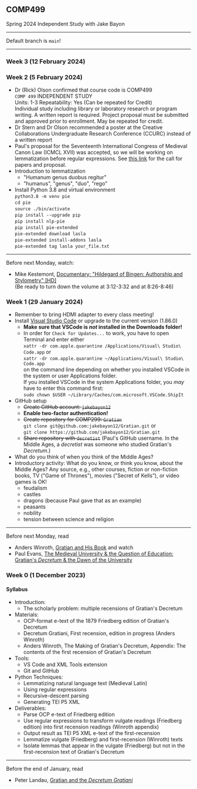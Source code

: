 ## COMP499
Spring 2024 Independent Study with Jake Bayon

---

Default branch is `main`!

---
### Week 3 (12 February 2024)
### Week 2 (5 February 2024)
+ Dr (Rick) Olson confirmed that course code is COMP499  
`COMP 499` INDEPENDENT STUDY  
Units: 1-3 Repeatability: Yes (Can be repeated for Credit)  
Individual study including library or laboratory research or program writing. A written report is required. Project proposal must be submitted and approved prior to enrollment. May be repeated for credit.
+ Dr Stern and Dr Olson recommended a poster at the Creative Collaborations Undergraduate Research Conference (CCURC) instead of a written report
+ Paul's proposal for the Seventeenth International Congress of Medieval Canon Law (ICMCL XVII) was accepted, so we will be working on lemmatization before regular expressions. See [this link](ICMCL.md) for the call for papers and proposal.
+ Introduction to lemmatization
  - "Humanum genus duobus regitur"
  - "humanus", "genus", "duo", "rego"
+ Install Python 3.8 and virtual environment  
`python3.8 -m venv pie`  
`cd pie`  
`source ./bin/activate`  
`pip install --upgrade pip`  
`pip install nlp-pie`  
`pip install pie-extended`  
`pie-extended download lasla`  
`pie-extended install-addons lasla`  
`pie-extended tag lasla your_file.txt`  
---
Before next Monday, watch:
+ Mike Kestemont, [Documentary: "Hildegard of Bingen: Authorship and Stylometry" \[HD\]](https://vimeo.com/70881172)  
(Be ready to turn down the volume at 3:12-3:32 and at 8:26-8:46)
### Week 1 (29 January 2024)
+ Remember to bring HDMI adapter to every class meeting!
+ Install [Visual Studio Code](https://code.visualstudio.com/) or upgrade to the current version (1.86.0)
  - **Make sure that VSCode is *not* installed in the Downloads folder!**
  - In order for `Check for Updates...` to work, you have to open Terminal and enter either  
`xattr -dr com.apple.quarantine /Applications/Visual\ Studio\ Code.app` or  
`xattr -dr com.apple.quarantine ~/Applications/Visual\ Studio\ Code.app`  
on the command line depending on whether you installed VSCode in the system or user Applications folder.  
If you installed VSCode in the system Applications folder, you *may* have to enter this command first:  
`sudo chown $USER ~/Library/Caches/com.microsoft.VSCode.ShipIt`  
+ GitHub setup
  + ~~Create GitHub account: `jakebayon12`~~
  + **Enable two-factor authentication!**
  + ~~Create repository for COMP299: `Gratian`~~   
  `git clone git@github.com:jakebayon12/Gratian.git` or  
  `git clone https://github.com/jakebayon12/Gratian.git`  
  + ~~Share repository with `decretist`~~ (Paul's GitHub username. In the Middle Ages, a *decretist* was someone who studied Gratian's *Decretum*.)
+ What do you think of when you think of the Middle Ages?
+ Introductory activity: What do you know, or think you know, about the Middle Ages? Any source, e.g., other courses, fiction or non-fiction books, TV ("Game of Thrones"), movies ("Secret of Kells”), or video games is OK!
  - feudalism
  - castles
  - dragons (because Paul gave that as an example)
  - peasants
  - nobility
  - tension between science and religion
---
Before next Monday, read
+ Anders Winroth, [Gratian and His Book](Readings/Winroth%20-%20Gratian%20and%20His%20Book.pdf) and watch
+ Paul Evans, [The Medieval University & the Question of Education: Gratian's *Decretum* & the Dawn of the University](https://www.youtube.com/watch?v=x2KbkcjMLDM)
### Week 0 (1 December 2023)
#### Syllabus
+ Introduction:
  - The scholarly problem: multiple recensions of Gratian's Decretum
+ Materials:
  - OCP-format e-text of the 1879 Friedberg edition of Gratian's Decretum
  - Decretum Gratiani, First recension, edition in progress (Anders Winroth)
  - Anders Winroth, The Making of Gratian's Decretum, Appendix: The contents of the first recension of Gratian's Decretum
+ Tools:
  - VS Code and XML Tools extension
  - Git and GitHub
+ Python Techniques:
  - Lemmatizing natural language text (Medieval Latin)
  - Using regular expressions
  - Recursive-descent parsing
  - Generating TEI P5 XML
+ Deliverables:
  - Parse OCP e-text of Friedberg edition
  - Use regular expressions to transform vulgate readings (Friedberg edition) into first recension readings (Winroth appendix)
  - Output result as TEI P5 XML e-text of the first-recension
  - Lemmatize vulgate (Friedberg) and first-recension (Winroth) texts
  - Isolate lemmas that appear in the vulgate (Friedberg) but not in the first-recension text of Gratian's Decretum
---
Before the end of January, read
+ Peter Landau, [Gratian and the *Decretum Gratiani*](Readings/Landau%20-%20Gratian%20and%20the%20Decretum%20Gratiani.pdf)